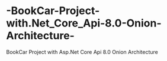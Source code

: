 # -BookCar-Project-with.Net_Core_Api-8.0-Onion-Architecture-
BookCar Project with Asp.Net Core Api 8.0 Onion Architecture 
